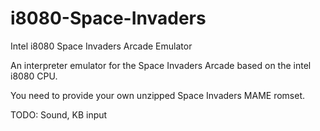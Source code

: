 # i8080-Space-Invaders
Intel i8080 Space Invaders Arcade Emulator

An interpreter emulator for the Space Invaders Arcade based on the intel i8080 CPU.

You need to provide your own unzipped Space Invaders MAME romset.

TODO: Sound, KB input
